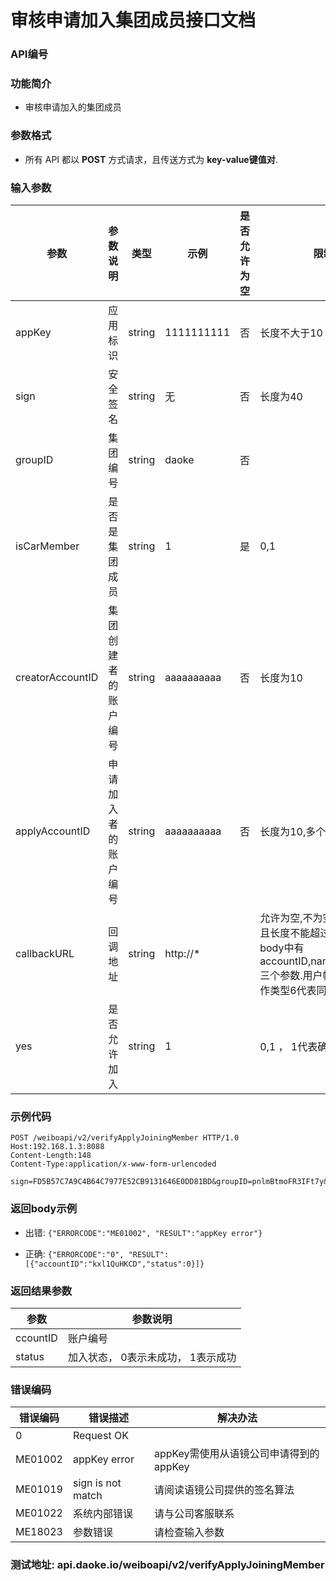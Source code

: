 
审核申请加入集团成员接口文档
========================

### API编号

### 功能简介
* 审核申请加入的集团成员


### 参数格式
* 所有 API 都以 **POST** 方式请求，且传送方式为 **key-value键值对**.


### 输入参数

 参数             |参数说明                     |  类型       |   示例         |是否允许为空|  限制条件
------------------|-----------------------------|-------------|----------------|------------|---------------
 appKey           | 应用标识                    | string      |  1111111111    |否          | 长度不大于10
 sign             | 安全签名                    | string      |  无            |否          | 长度为40
 groupID          | 集团编号                    | string      |  daoke         |否          |
 isCarMember      | 是否是集团成员              | string      |  1             |是          | 0,1
 creatorAccountID | 集团创建者的账户编号        | string      |  aaaaaaaaaa    |否          | 长度为10
 applyAccountID   | 申请加入者的账户编号        | string      |  aaaaaaaaaa    |否          | 长度为10,多个用逗号分隔
 callbackURL      | 回调地址                    | string      |  http://*      |            | 允许为空,不为空是需为http开头,且长度不能超过255， 回调的body中有accountID,name,operationType三个参数.用户帐号,用户昵称,操作类型6代表同意
 yes              | 是否允许加入                | string      |  1             |            | 0,1 ， 1代表确认,0为拒绝


### 示例代码

    POST /weiboapi/v2/verifyApplyJoiningMember HTTP/1.0
    Host:192.168.1.3:8088
    Content-Length:148
    Content-Type:application/x-www-form-urlencoded
    
    sign=FD5B57C7A9C4B64C7977E52CB9131646E0DD81BD&groupID=pnlmBtmoFR3IFt7y&yes=1&applyAccountID=kxl1QuHKCD&appKey=1111111111&creatorAccountID=WFlYtlfPlg


### 返回body示例

* 出错: `{"ERRORCODE":"ME01002", "RESULT":"appKey error"}`

* 正确: `{"ERRORCODE":"0", "RESULT":[{"accountID":"kxl1QuHKCD","status":0}]}`


### 返回结果参数

参数                | 参数说明
--------------------|-------------------------------------------
ccountID            | 账户编号
status              | 加入状态， 0表示未成功， 1表示成功


### 错误编码

 错误编码   | 错误描述                  | 解决办法
------------|---------------------------|------------------
 0          | Request OK                |
 ME01002    | appKey error              | appKey需使用从语镜公司申请得到的appKey
 ME01019    | sign is not match         | 请阅读语镜公司提供的签名算法
 ME01022    | 系统内部错误              | 请与公司客服联系
 ME18023    | 参数错误                  | 请检查输入参数


### 测试地址: api.daoke.io/weiboapi/v2/verifyApplyJoiningMember

